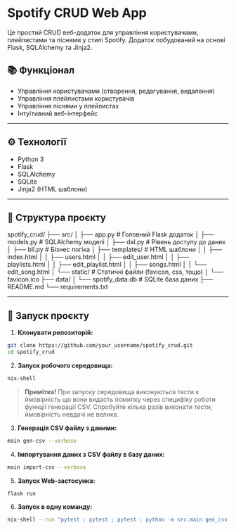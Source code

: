 # Spotify CRUD Web App

Це простий CRUD веб-додаток для управління користувачами, плейлистами та піснями у стилі Spotify. Додаток побудований на основі Flask, SQLAlchemy та Jinja2.

## 📚 Функціонал
- Управління користувачами (створення, редагування, видалення)
- Управління плейлистами користувачів
- Управління піснями у плейлистах
- Інтуїтивний веб-інтерфейс

---

## ⚙️ Технології
- Python 3
- Flask
- SQLAlchemy
- SQLite
- Jinja2 (HTML шаблони)

---

## 📂 Структура проєкту

spotify_crud/
├── src/
│ ├── app.py # Головний Flask додаток
│ ├── models.py # SQLAlchemy моделі
│ ├── dal.py # Рівень доступу до даних
│ ├── bll.py # Бізнес логіка
│ ├── templates/ # HTML шаблони
│ │ ├── index.html
│ │ ├── users.html
│ │ ├── edit_user.html
│ │ ├── playlists.html
│ │ ├── edit_playlist.html
│ │ ├── songs.html
│ │ └── edit_song.html
│ └── static/ # Статичні файли (favicon, css, тощо)
│ └── favicon.ico
├── data/
│ └── spotify_data.db # SQLite база даних
├── README.md
└── requirements.txt


---

## 🚀 Запуск проєкту

1. **Клонувати репозиторій:**
```bash
git clone https://github.com/your_username/spotify_crud.git
cd spotify_crud
```

2. **Запуск робочого середовища:**
```bash
nix-shell
```
> **Примітка!** При запуску середовища виконуються тести є ймовірність що вони видасть помилку через специфіку роботи функції генерації CSV. Спробуйте кілька разів виконати тести, ймовірність невдачі не велика.

3. **Генерація CSV файлу з даними:**
```bash
main gen-csv --verbose
```

4. **Імпортування даних з CSV файлу в базу даних:**
```bash
main import-csv --verbose
```

5. **Запуск Web-застосунка:**
```bash
flask run
```

6. **Запуск в одну команду:**
```bash
nix-shell --run "pytest ; pytest ; pytest ; python -m src.main gen_csv --verbose && python -m src.main import_csv --verbose && flask run"
```
